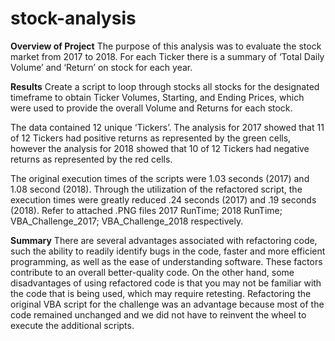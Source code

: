 # stock-analysis
**Overview of Project**
The purpose of this analysis was to evaluate the stock market from 2017 to 2018. For each Ticker there is a summary of ‘Total Daily Volume’ and ‘Return’ on stock for each year. 

**Results**
Create a script to loop through stocks all stocks for the designated timeframe to obtain Ticker Volumes, Starting, and Ending Prices, which were used to provide the overall Volume and Returns for each stock. 

The data contained 12 unique ‘Tickers’. The analysis for 2017 showed that 11 of 12 Tickers had positive returns as represented by the green cells, however the analysis for 2018 showed that 10 of 12 Tickers had negative returns as represented by the red cells.

The original execution times of the scripts were 1.03 seconds (2017) and 1.08 second (2018). Through the utilization of the refactored script, the execution times were greatly reduced .24 seconds (2017) and .19 seconds (2018). Refer to attached .PNG files 2017 RunTime; 2018 RunTime; VBA_Challenge_2017; VBA_Challenge_2018 respectively. 

**Summary**
There are several advantages associated with refactoring code, such the ability to readily identify bugs in the code, faster and more efficient programming, as well as the ease of understanding software. These factors contribute to an overall better-quality code. On the other hand, some disadvantages of using refactored code is that you may not be familiar with the code that is being used, which may require retesting. Refactoring the original VBA script for the challenge was an advantage because most of the code remained unchanged and we did not have to reinvent the wheel to execute the additional scripts. 

